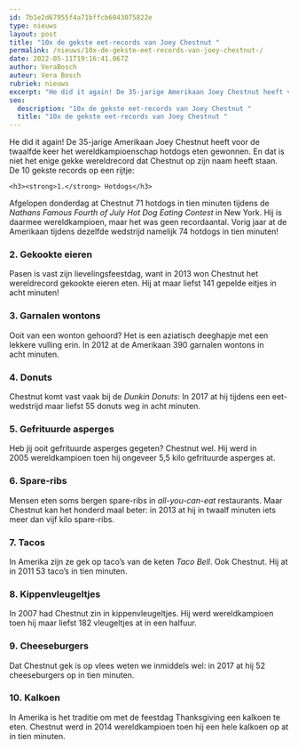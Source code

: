 ```yaml
---
id: 7b1e2d67955f4a71bffcb6043075822e
type: nieuws
layout: post
title: "10x de gekste eet-records van Joey Chestnut "
permalink: /nieuws/10x-de-gekste-eet-records-van-joey-chestnut-/
date: 2022-05-11T19:16:41.067Z
author: VeraBosch
auteur: Vera Bosch
rubriek: nieuws
excerpt: "He did it again! De 35-jarige Amerikaan Joey Chestnut heeft voor de twaalfde keer het wereldkampioenschap hotdogs eten gewonnen. En dat is niet het enige gekke wereldrecord dat Chestnut op zijn naam heeft staan. De 10 gekste records op een rijtje:  "
seo:
  description: "10x de gekste eet-records van Joey Chestnut "
  title: "10x de gekste eet-records van Joey Chestnut "
---
```

He did it again! De 35-jarige Amerikaan Joey Chestnut heeft voor de twaalfde keer het wereldkampioenschap hotdogs eten gewonnen. En dat is niet het enige gekke wereldrecord dat Chestnut op zijn naam heeft staan. De 10 gekste records op een rijtje:  

    <h3><strong>1.</strong> Hotdogs</h3>
<p>Afgelopen donderdag at Chestnut 71 hotdogs in tien minuten tijdens de <em>Nathans Famous Fourth of July Hot Dog Eating Contest</em> in New York. Hij is daarmee wereldkampioen, maar het was geen recordaantal. Vorig jaar at de Amerikaan tijdens dezelfde wedstrijd namelijk 74 hotdogs in tien minuten!</p>
<h3><strong>2.</strong> Gekookte eieren</h3>
<p>Pasen is vast zijn lievelingsfeestdag, want in 2013 won Chestnut het wereldrecord gekookte eieren eten. Hij at maar liefst 141 gepelde eitjes in acht minuten! </p>
<h3><strong>3. </strong>Garnalen wontons</h3>
<p>Ooit van een wonton gehoord? Het is een aziatisch deeghapje met een lekkere vulling erin. In 2012 at de Amerikaan 390 garnalen wontons in acht minuten.</p>
<h3><strong>4. </strong>Donuts</h3>
<p>Chestnut komt vast vaak bij de <em>Dunkin Donuts</em>: In 2017 at hij tijdens een eet-wedstrijd maar liefst 55 donuts weg in acht minuten.</p>
<h3><strong>5.</strong> Gefrituurde asperges</h3>
<p>Heb jij ooit gefrituurde asperges gegeten? Chestnut wel. Hij werd in 2005 wereldkampioen toen hij ongeveer 5,5 kilo gefrituurde asperges at.</p>
<h3><strong>6.</strong> Spare-ribs</h3>
<p>Mensen eten soms bergen spare-ribs in <em>all-you-can-eat </em>restaurants. Maar Chestnut kan het honderd maal beter: in 2013 at hij in twaalf minuten iets meer dan vijf kilo spare-ribs.</p>
<h3><strong>7.</strong> Tacos</h3>
<p>In Amerika zijn ze gek op taco’s van de keten <em>Taco Bell</em>. Ook Chestnut. Hij at in 2011 53 taco’s in tien minuten.</p>
<h3><strong>8.</strong> Kippenvleugeltjes</h3>
<p>In 2007 had Chestnut zin in kippenvleugeltjes. Hij werd wereldkampioen toen hij maar liefst 182 vleugeltjes at in een halfuur.</p>
<h3><strong>9. </strong>Cheeseburgers </h3>
<p>Dat Chestnut gek is op vlees weten we inmiddels wel: in 2017 at hij 52 cheeseburgers op in tien minuten.</p>
<h3><strong>10. </strong>Kalkoen</h3>
<p>In Amerika is het traditie om met de feestdag Thanksgiving een kalkoen te eten. Chestnut werd in 2014 wereldkampioen toen hij een hele kalkoen op at in tien minuten. </p>  
